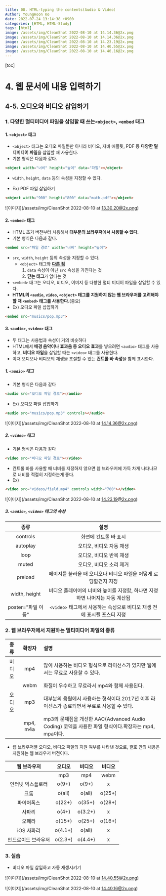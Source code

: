 ```yaml
---
title: 08. HTML-typing the contents(Audio & Video)
Author: YoungHoon Ko
date: 2022-07-24 13:14:38 +0900
categories: [HTML, HTML-Study]
tags: [html]
image: /assets/img/CleanShot 2022-08-10 at 14.14.36@2x.png
image: /assets/img/CleanShot 2022-08-10 at 14.14.36@2x.png
image: /assets/img/CleanShot 2022-08-10 at 14.23.19@2x.png
image: /assets/img/CleanShot 2022-08-10 at 14.40.55@2x.png
image: /assets/img/CleanShot 2022-08-10 at 14.40.16@2x.png
---
```


[toc]

# 4. 웹 문서에 내용 입력하기

## 4-5. 오디오와 비디오 삽입하기

### 1. 다양한 멀티미디어 파일을 삽입할 때 쓰는`<object>`, `<embed` 태그

#### 1. `<object>` 태그

- `<object>` 태그는 오디오 파일뿐만 아니라 비디오, 자바 애플릿, PDF 등 **다양한 멀디미디어 파일**을 삽입할 때 사용한다.
- 기본 형식은 다음과 같다.

~~~html
<object width="너비" height="높이" data="파일"></object>
~~~

- `width`,  `height`,  `data` 등의 속성을 지정할 수 있다.

- Ex) PDF 파일 삽입하기

~~~html
<object width="900" height="800" data="math.pdf"></object>
~~~

![이미지](/assets/img/CleanShot 2022-08-10 at 13.30.20@2x.png)



#### 2. `<embed>` 태그

- HTML 초기 버전부터 사용해서 **대부분의 브라우저에서 사용할 수 있다.**
- 기본 형식은 다음과 같다.

~~~html
<embed src="파일 경로" width="너비" height="높이">
~~~

- `src`, `width`,  `height` 등의 속성을 지정할 수 있다.
  - `<object>` 태그와 <u>**다른 점**</u>
    1. `data` 속성이 아닌 `src` 속성을 가진다는 것
    2. **닫는 태그**가 없다는 것
- `<embed>` 태그는 오디오, 비디오, 이미지 등 다향한 멀티 미디어 파일을 삽입할 수 있다.
- **HTML의 `<audio`,  `video`, `<object>` 태그를 지원하지 않는 웹 브라우저를 고려해야할 때 `<embed>` 태그를 사용한다.**(중요)
- Ex) 오디오 파일 삽입하기

~~~html
<embed src="musics/pop.mp3">
~~~



#### 3. `<audio>`, `<video>` 태그

- 두 태그는 사용법과 속성이 거의 비슷하다
- HTML에서 **배경 음악이나 효과음 등 오디오 효과**를 넣으려면 `<audio>` 태그를 사용하고, **비디오 파일**을 삽입할 때는 `<video>` 태그를 사용한다.
- 이때 오디오나 비디오의 재생을 조절할 수 있는 **컨트롤 바 속성**을 함께 표시한다.

##### 1. `<audio>` 태그

- 기본 형식은 다음과 같다

~~~html
<audio src="오디오 파일 경로"></audio>
~~~

- Ex) 오디오 파일 삽입하기

~~~html
<audio src="musics/pop.mp3" controls></audio>
~~~

![이미지](/assets/img/CleanShot 2022-08-10 at 14.14.36@2x.png)



##### 2. `<video>` 태그

- 기본 형식은 다음과 같다

~~~html
<video src="비디오 파일 경로"></video>
~~~

- 컨트롤 바를 사용할 때 너비를 지정하지 않으면 웹 브라우저에 가득 차게 나타나므로 너비를 적절히 지정하는게 좋다.
- Ex)

~~~html
<video src="videos/field.mp4" controls width="700"></video>
~~~

![이미지](/assets/img/CleanShot 2022-08-10 at 14.23.19@2x.png)



##### 3. `<audio>`, `<video>` 태그의 속성

|        종류        |                             설명                             |
| :----------------: | :----------------------------------------------------------: |
|      controls      |                    화면에 컨트롤 바 표시                     |
|      autoplay      |                   오디오, 비디오 자동 재생                   |
|        loop        |                   오디오, 비디오 반복 재생                   |
|       muted        |                   오디오, 비디오 소리 제거                   |
|      preload       | 페이지를 불러올 때 오디오나 비디오 파일을 어떻게 로딩할건지 지정 |
|   width, height    | 비디오 플레이어의 너비와 높이를 지정함, 하나면 지정하면 나머지는 자동 계산됨 |
| poster="파일 이름" | `<video>` 태그에서 사용하는 속성으로 비디오 재생 전에 표시될 포스터 지정 |



### 2. 웹 브라우저에서 지원하는 멀티미디어 파일의 종류

|  종류  |  확장자  | 설명                                                         |
| :----: | :------: | :----------------------------------------------------------- |
| 비디오 |   mp4    | 많이 사용하는 비디오 형식으로 라이선스가 있지만 웹에서는 무료로 사용할 수 있다. |
|        |   webm   | 화질이 우수하고 무료라서 mp4와 함께 사용된다.                |
| 오디오 |   mp3    | 대부분의 음원에서 사용하는 형식이다.2017년 이후 라이선스가 종료되면서 무료로 사용할 수 있다. |
|        | mp4, m4a | mp3의 문제점을 개선한 AAC(Advanced Audio Coding) 코덱을 사용한 파일 형식이다.확장자는 mp4, mpa이다. |



- 웹 브라우저별 오디오, 비디오 파일의 지원 여부를 나타낸 것으로, 괄호 안의 내용은 지원하는 웹 브라우저 버전이다.

|     웹 브라우저     | 오디오  | 비디오  | 비디오 |
| :-----------------: | :-----: | :-----: | :----: |
|                     |   mp3   |   mp4   |  webm  |
|  인터넷 익스플로러  |  o(9+)  |  o(9+)  |   x    |
|        크롬         | o(all)  | o(all)  | o(25+) |
|     파이어폭스      | o(22+)  | o(35+)  | o(28+) |
|       사파리        |  o(4+)  | o(3.2+) |   x    |
|       오페라        | o(15+)  | o(25+)  | o(16+) |
|     iOS 사파리      | o(4.1+) | o(all)  |   x    |
| 안드로이드 브라우저 | o(2.3+) | o(4.4+) |   x    |

### 3. 실습

- 비디오 파일 삽입하고 자동 재생시키기

![이미지](/assets/img/CleanShot 2022-08-10 at 14.40.55@2x.png)

![이미지](/assets/img/CleanShot 2022-08-10 at 14.40.16@2x.png)

